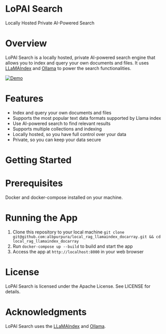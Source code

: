 LoPAI Search
================

Locally Hosted Private AI-Powered Search

# Overview

LoPAI Search is a locally hosted, private AI-powered search engine that allows you to index and query your own documents and files. It uses [LLaMAIndex](https://www.llamaindex.ai/) and [Ollama](https://ollama.com/) to power the search functionalities.

[![Demo](https://img.youtube.com/vi/nxcjKnlOzEw/0.jpg)](https://www.youtube.com/watch?v=nxcjKnlOzEw)

# Features

- Index and query your own documents and files
- Supports the most popular text data formats supported by Llama index
- Use AI-powered search to find relevant results
- Supports multiple collections and indexing
- Locally hosted, so you have full control over your data
- Private, so you can keep your data secure

# Getting Started

# Prerequisites
Docker and docker-compose installed on your machine.

# Running the App

1. Clone this repository to your local machine `git clone git@github.com:albpurpura/local_rag_llamaindex_docarray.git && cd local_rag_llamaindex_docarray`
2. Run `docker-compose up --build` to  build and start the app
3. Access the app at `http://localhost:8000` in your web browser


# License

LoPAI Search is licensed under the Apache License. See LICENSE for details.

# Acknowledgments

LoPAI Search uses the [LLaMAIndex](https://www.llamaindex.ai/) and [Ollama](https://ollama.com/).